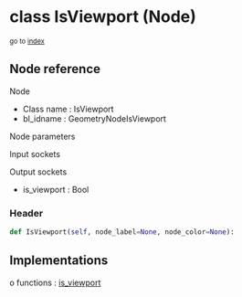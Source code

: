 # class IsViewport (Node)

<sub>go to [index](/docs/index.md)</sub>

## Node reference

Node
 - Class name : IsViewport
 - bl_idname : GeometryNodeIsViewport

Node parameters

Input sockets

Output sockets
 - is_viewport : Bool

### Header

``` python
def IsViewport(self, node_label=None, node_color=None):
```

## Implementations

o functions : [is_viewport](/docs/GeoNodes_classes/is_viewport.md)

